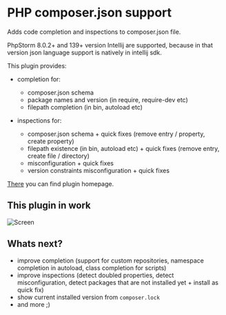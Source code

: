 # PHP composer.json support

Adds code completion and inspections to composer.json file.

PhpStorm 8.0.2+ and 139+ version Intellij are supported, because in that version json language support is natively in
intellij sdk.

This plugin provides:

* completion for:
    * composer.json schema
    * package names and version (in require, require-dev etc)
    * filepath completion (in bin, autoload etc)

* inspections for:
    * composer.json schema + quick fixes (remove entry / property, create property)
    * filepath existence (in bin, autoload etc) + quick fixes (remove entry, create file / directory)
    * misconfiguration + quick fixes
    * version constraints misconfiguration + quick fixes

[There][2] you can find plugin homepage.

## This plugin in work

![Screen][1]

## Whats next?

* improve completion (support for custom repositories, namespace completion in autoload, class completion for scripts)
* improve inspections (detect doubled properties, detect misconfiguration, detect packages that are not installed yet + install as quick fix)
* show current installed version from `composer.lock`
* and more ;)

[1]: https://plugins.jetbrains.com/files/7631/screenshot_14847.png
[2]: https://plugins.jetbrains.com/plugin/7631
